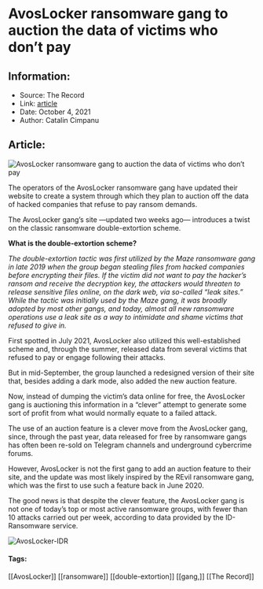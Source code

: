 # AvosLocker ransomware gang to auction the data of victims who don’t pay
### 

## Information:
+ Source: The Record
+ Link: [article](https://therecord.media/avoslocker-ransomware-gang-to-auction-the-data-of-victims-who-dont-pay/)
+ Date: October 4, 2021
+ Author: Catalin Cimpanu


## Article:
![AvosLocker ransomware gang to auction the data of victims who don’t pay](https://therecord.media/wp-content/uploads/2021/10/AvosLocker-auction.png)

The operators of the AvosLocker ransomware gang have updated their website to create a system through which they plan to auction off the data of hacked companies that refuse to pay ransom demands.


The AvosLocker gang’s site —updated two weeks ago— introduces a twist on the classic ransomware double-extortion scheme.


**What is the double-extortion scheme?**


*The double-extortion tactic was first utilized by the Maze ransomware gang in late 2019 when the group began stealing files from hacked companies before encrypting their files. If the victim did not want to pay the hacker’s ransom and receive the decryption key, the attackers would threaten to release sensitive files online, on the dark web, via so-called “leak sites.” While the tactic was initially used by the Maze gang, it was broadly adopted by most other gangs, and today, almost all new ransomware operations use a leak site as a way to intimidate and shame victims that refused to give in.*


First spotted in July 2021, AvosLocker also utilized this well-established scheme and, through the summer, released data from several victims that refused to pay or engage following their attacks.


But in mid-September, the group launched a redesigned version of their site that, besides adding a dark mode, also added the new auction feature.





Now, instead of dumping the victim’s data online for free, the AvosLocker gang is auctioning this information in a “clever” attempt to generate some sort of profit from what would normally equate to a failed attack.


The use of an auction feature is a clever move from the AvosLocker gang, since, through the past year, data released for free by ransomware gangs has often been re-sold on Telegram channels and underground cybercrime forums.


However, AvosLocker is not the first gang to add an auction feature to their site, and the update was most likely inspired by the REvil ransomware gang, which was the first to use such a feature back in June 2020.





The good news is that despite the clever feature, the AvosLocker gang is not one of today’s top or most active ransomware groups, with fewer than 10 attacks carried out per week, according to data provided by the ID-Ransomware service.


![AvosLocker-IDR](https://www-therecord.recfut.com/wp-content/uploads/2021/10/AvosLocker-IDR.jpg)



#### Tags:
[[AvosLocker]] [[ransomware]] [[double-extortion]] [[gang,]] [[The Record]]
